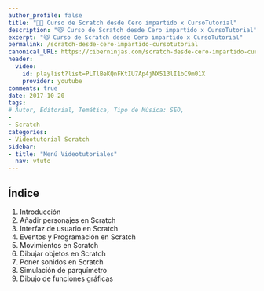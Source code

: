 ```yaml
---
author_profile: false
title: "👨‍🏫 Curso de Scratch desde Cero impartido x CursoTutorial"
description: "😼 Curso de Scratch desde Cero impartido x CursoTutorial"
excerpt: "😼 Curso de Scratch desde Cero impartido x CursoTutorial"
permalink: /scratch-desde-cero-impartido-cursotutorial
canonical_URL: https://ciberninjas.com/scratch-desde-cero-impartido-cursotutorial
header:
  video:
    id: playlist?list=PLTlBeKQnFKtIU7Ap4jNX513lI1bC9m01X
    provider: youtube
comments: true
date: 2017-10-20
tags:
# Autor, Editorial, Temática, Tipo de Música: SEO, 
- 
- Scratch
categories:
- Videotutorial Scratch
sidebar:
- title: "Menú Videotutoriales"
  nav: vtuto
---
```


## Índice

01. Introducción
02. Añadir personajes en Scratch
03. Interfaz de usuario en Scratch
04. Eventos y Programación en Scratch
05. Movimientos en Scratch
06. Dibujar objetos en Scratch
07. Poner sonidos en Scratch
08. Simulación de parquímetro
09. Dibujo de funciones gráficas